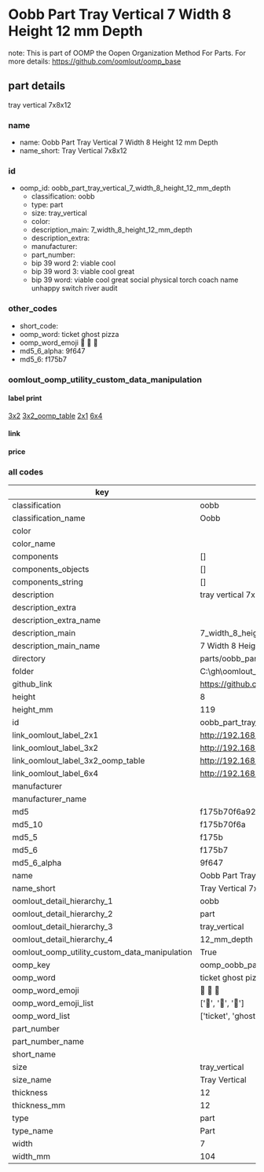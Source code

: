 # Oobb Part Tray Vertical 7 Width 8 Height 12 mm Depth  

note: This is part of OOMP the Oopen Organization Method For Parts. For more details: https://github.com/oomlout/oomp_base

##  part details
  



tray vertical 7x8x12



### name
* name: Oobb Part Tray Vertical 7 Width 8 Height 12 mm Depth
* name_short: Tray Vertical 7x8x12 
### id
* oomp_id: oobb_part_tray_vertical_7_width_8_height_12_mm_depth
  * classification: oobb
  * type: part
  * size: tray_vertical
  * color: 
  * description_main: 7_width_8_height_12_mm_depth
  * description_extra: 
  * manufacturer: 
  * part_number: 
  * bip 39 word 2: viable cool
  * bip 39 word 3: viable cool great
  * bip 39 word: viable cool great social physical torch coach name unhappy switch river audit

### other_codes
* short_code: 
* oomp_word: ticket ghost pizza
* oomp_word_emoji :ticket: :ghost: :pizza:
* md5_6_alpha: 9f647
* md5_6: f175b7






### oomlout_oomp_utility_custom_data_manipulation
#### label print
[3x2](http://192.168.1.245:1112/?label=oomp%209f647)
[3x2_oomp_table](http://192.168.1.108:1112/?label=oomp%209f647)
[2x1](http://192.168.1.242:1112/?label=oomp%209f647)
[6x4](http://192.168.1.55:1112/?label=oomp%209f647)    

#### link

                              

#### price







### all codes 
| key | value |  
| --- | --- |  
| classification | oobb |  
| classification_name | Oobb |  
| color |  |  
| color_name |  |  
| components | [] |  
| components_objects | [] |  
| components_string | [] |  
| description | tray vertical 7x8x12 |  
| description_extra |  |  
| description_extra_name |  |  
| description_main | 7_width_8_height_12_mm_depth |  
| description_main_name | 7 Width 8 Height 12 mm Depth |  
| directory | parts/oobb_part_tray_vertical_7_width_8_height_12_mm_depth |  
| folder | C:\gh\oomlout_oobb_version_4_generated_parts\parts\oobb_part_tray_vertical_7_width_8_height_12_mm_depth |  
| github_link | https://github.com/oomlout/oomlout_oomp_part_src/tree/main/parts/oobb_part_tray_vertical_7_width_8_height_12_mm_depth |  
| height | 8 |  
| height_mm | 119 |  
| id | oobb_part_tray_vertical_7_width_8_height_12_mm_depth |  
| link_oomlout_label_2x1 | http://192.168.1.242:1112/?label=oomp%209f647 |  
| link_oomlout_label_3x2 | http://192.168.1.245:1112/?label=oomp%209f647 |  
| link_oomlout_label_3x2_oomp_table | http://192.168.1.108:1112/?label=oomp%209f647 |  
| link_oomlout_label_6x4 | http://192.168.1.55:1112/?label=oomp%209f647 |  
| manufacturer |  |  
| manufacturer_name |  |  
| md5 | f175b70f6a92c5979551fcdecc4bf79a |  
| md5_10 | f175b70f6a |  
| md5_5 | f175b |  
| md5_6 | f175b7 |  
| md5_6_alpha | 9f647 |  
| name | Oobb Part Tray Vertical 7 Width 8 Height 12 mm Depth |  
| name_short | Tray Vertical 7x8x12  |  
| oomlout_detail_hierarchy_1 | oobb |  
| oomlout_detail_hierarchy_2 | part |  
| oomlout_detail_hierarchy_3 | tray_vertical |  
| oomlout_detail_hierarchy_4 | 12_mm_depth |  
| oomlout_oomp_utility_custom_data_manipulation | True |  
| oomp_key | oomp_oobb_part_tray_vertical_7_width_8_height_12_mm_depth |  
| oomp_word | ticket ghost pizza |  
| oomp_word_emoji | :ticket: :ghost: :pizza: |  
| oomp_word_emoji_list | [':ticket:', ':ghost:', ':pizza:'] |  
| oomp_word_list | ['ticket', 'ghost', 'pizza'] |  
| part_number |  |  
| part_number_name |  |  
| short_name |  |  
| size | tray_vertical |  
| size_name | Tray Vertical |  
| thickness | 12 |  
| thickness_mm | 12 |  
| type | part |  
| type_name | Part |  
| width | 7 |  
| width_mm | 104 |  
